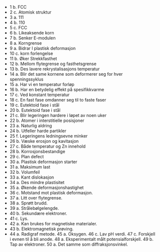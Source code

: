 - 1 b. FCC
- 2 c. Atomisk struktur
- 3 a. 111
- 4 b. 110
- 5 c. FCC
- 6 b. Likeaksende korn
- 7 b. Senker E-modulen
- 8 a. Korngrense
- 9 a. Bidrar I plastisk deformasjon
- 10 c. korn forlengelse
- 11 b. Øker Strekkfasthet
- 12 b. Mellom flytegrense og fasthetsgrense
- 13 b. Des lavere rekrystalisasjons temperatur
- 14 a. Blir det same kornene som deformerer seg for hver spenningssyklus
- 15 a. Har vi en temperatur forløp
- 16 b. Har en betydelig effekt på spesifikkvarme
- 17 c. Ved konstant temperatur
- 18 c. En fast fase omdanner seg til to faste faser
- 19 c. Eutektoid fase i stål
- 20 b. Eutektoid fase i stål
- 21 c. Blir legeringen hardere i løpet av noen uker
- 22 b. Atomer i interstitielle posisjoner
- 23 a. Naturlig aldring
- 24 b. Utfeller harde partikler
- 25 f. Legeringens ledningsevne minker
- 26 b. Væske erosjon og kavitasjon
- 27 c. Både temperatur og Zn innehold
- 28 b. Korrosjonsbestandige
- 29 c. Plan defect
- 30 a. Plastisk deformasjon starter
- 31 a. Maksimum last
- 32 b. Volumfeil
- 33 a. Kant dislokasjon
- 34 a. Des mindre plastisitet
- 35 a. Økende deformasjonshastighet
- 36 c. Motstand mot plastisk deformasjon.
- 37 a. Litt over flytegrense.
- 38 a. Sprøtt brudd.
- 39 a. Strålebølgelengde.
- 40 b. Sekundære elektroner.
- 41 c. Lys.
- 42 a. Kan brukes for magnetiske materialer.
- 43 b. Elektromagnetisk prøving.
- 44 a. Radigraf metode.
  45 a. Oksygen.
  46 c. Lav pH verdi.
  47 c. Forskjell i evnen til å bli anode.
  48 a. Eksperimentalt målt potensialforskjell.
  49 b. Tap av elektroner.
  50 a. Det samme som diffraksjonsvinkel.